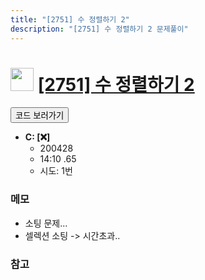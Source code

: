 ```yaml
---
title: "[2751] 수 정렬하기 2"
description: "[2751] 수 정렬하기 2 문제풀이"
---
```

<h1><img src="https://doky.space/assets/icpclev/s5.svg" height="37px"> <a href="http://icpc.me/2751">[2751] 수 정렬하기 2</a></h1>

<a href="https://github.com/DokySp/acmicpc-practice/tree/master/2751"><button class="btn btn-info">코드 보러가기</button></a>

- **C: [:x:]**
  - 200428
  - 14:10 .65
  - 시도: 1번

### 메모
 - 소팅 문제...
 - 셀렉션 소팅 -> 시간초과..

### 참고
